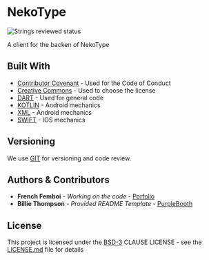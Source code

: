 # NekoType
![Strings reviewed status](https://lang.sec.french-femboi.eu/21787e36-542f-4a8f-ae31-e90a13b87960/percentage_reviewed_badge.svg)

A client for the backen of NekoType

## Built With

  - [Contributor Covenant](https://www.contributor-covenant.org/) - Used
    for the Code of Conduct
  - [Creative Commons](https://creativecommons.org/) - Used to choose
    the license
  - [DART](https://dart.dev/) - Used for general code
  - [KOTLIN](https://kotlinlang.org/) - Android mechanics
  - [XML](https://www.w3schools.com/xml/) - Android mechanics
  - [SWIFT](https://developer.apple.com/swift/) - IOS mechanics

## Versioning

We use [GIT](https://git-scm.com/) for versioning and code review.

## Authors & Contributors

  - **French Femboi** - *Working on the code* - [Porfolio](https://french-femboi.eu)
  - **Billie Thompson** - *Provided README Template* - [PurpleBooth](https://github.com/PurpleBooth)

## License

This project is licensed under the [BSD-3](LICENSE)
CLAUSE LICENSE - see the [LICENSE.md](LICENSE) file for
details

